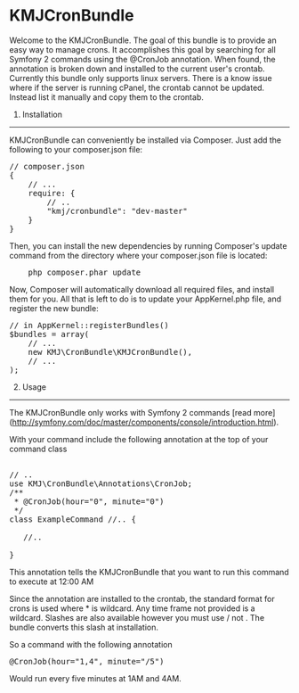 KMJCronBundle
================================


Welcome to the KMJCronBundle. The goal of this bundle is to provide an easy way to manage crons. 
It accomplishes this goal by searching for all Symfony 2 commands using the @CronJob annotation.
When found, the annotation is broken down and installed to the current user's crontab. Currently this bundle only supports linux servers. There is
a know issue where if the server is running cPanel, the crontab cannot be updated. Instead list it manually and copy them to the crontab.


1) Installation
----------------------------------

KMJCronBundle can conveniently be installed via Composer. Just add the following to your composer.json file:

<pre>
// composer.json
{
    // ...
    require: {
        // ..
        "kmj/cronbundle": "dev-master"
    }
}
</pre>


Then, you can install the new dependencies by running Composer's update command from the directory where your composer.json file is located:

<pre>
    php composer.phar update
</pre>


Now, Composer will automatically download all required files, and install them for you. All that is left to do is to update your AppKernel.php file, and register the new bundle:

<pre>
// in AppKernel::registerBundles()
$bundles = array(
    // ...
    new KMJ\CronBundle\KMJCronBundle(),
    // ...
);
</pre>



2) Usage
----------------------------------

The KMJCronBundle only works with Symfony 2 commands [read more] (http://symfony.com/doc/master/components/console/introduction.html).

With your command include the following annotation at the top of your command class

<pre>

// ..
use KMJ\CronBundle\Annotations\CronJob;
/**
 * @CronJob(hour="0", minute="0")
 */
class ExampleCommand //.. {

   //..

}
</pre>

This annotation tells the KMJCronBundle that you want to run this command to execute at 12:00 AM

Since the annotation are installed to the crontab, the standard format for crons is used where * is wildcard.
Any time frame not provided is a wildcard. Slashes are also available however you must use / not \. The bundle converts this slash at installation.

So a command with the following annotation
<pre>
@CronJob(hour="1,4", minute="/5")
</pre>
Would run every five minutes at 1AM and 4AM.